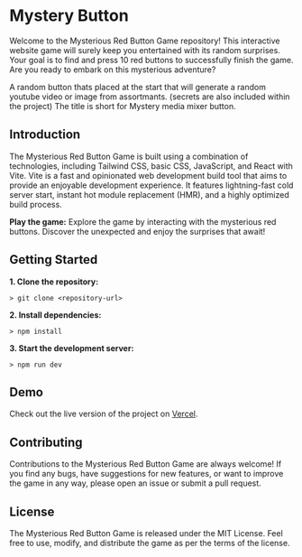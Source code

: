 # Mystery Button
Welcome to the Mysterious Red Button Game repository! This interactive website game will surely keep you entertained with its random surprises. Your goal is to find and press 10 red buttons to successfully finish the game. Are you ready to embark on this mysterious adventure?

A random button thats placed at the start that will generate a random youtube video or image from assortmants. 
(secrets are also included within the project) The title is short for Mystery media mixer button.

## Introduction
The Mysterious Red Button Game is built using a combination of technologies, including Tailwind CSS, basic CSS, JavaScript, and React with Vite. Vite is a fast and opinionated web development build tool that aims to provide an enjoyable development experience. It features lightning-fast cold server start, instant hot module replacement (HMR), and a highly optimized build process.

**Play the game:**
Explore the game by interacting with the mysterious red buttons. Discover the unexpected and enjoy the surprises that await!

## Getting Started
**1. Clone the repository:**
```
> git clone <repository-url>
```
**2. Install dependencies:**
```
> npm install
```
**3. Start the development server:**
```
> npm run dev
```
## Demo
Check out the live version of the project on [Vercel](https://mystery-button.vercel.app/).

## Contributing
Contributions to the Mysterious Red Button Game are always welcome! If you find any bugs, have suggestions for new features, or want to improve the game in any way, please open an issue or submit a pull request.

## License

The Mysterious Red Button Game is released under the MIT License. Feel free to use, modify, and distribute the game as per the terms of the license.


